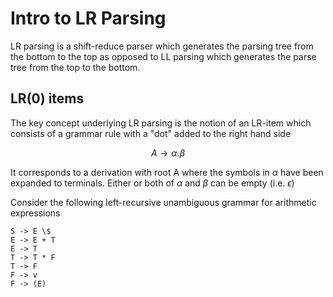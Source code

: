 # Intro to LR Parsing
LR parsing is a shift-reduce parser which generates the parsing tree from the bottom to the top
as opposed to LL parsing which generates the parse tree from the top to the bottom.

## LR(0) items
The key concept underlying LR parsing is the notion of an LR-item which consists of a grammar rule
with a "dot" added to the right hand side

$$A \rightarrow \alpha . \beta$$

It corresponds to a derivation with root A where the symbols in $\alpha$ have been expanded to terminals.
Either or both of $\alpha$ and $\beta$ can be empty (i.e. $\epsilon$)

Consider the following left-recursive unambiguous grammar for arithmetic expressions
```
S -> E \$
E -> E + T
E -> T
T -> T * F
T -> F
F -> v
F -> (E)
```
